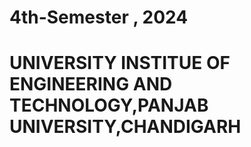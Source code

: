 # 4th-Semester , 2024
# UNIVERSITY INSTITUE OF ENGINEERING AND TECHNOLOGY,PANJAB UNIVERSITY,CHANDIGARH
